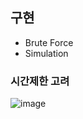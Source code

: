 ## 구현
- Brute Force
- Simulation
### 시간제한 고려
![image](https://user-images.githubusercontent.com/50096655/133872613-8045cb07-7b43-4270-8dac-ca222f584b2d.png)
